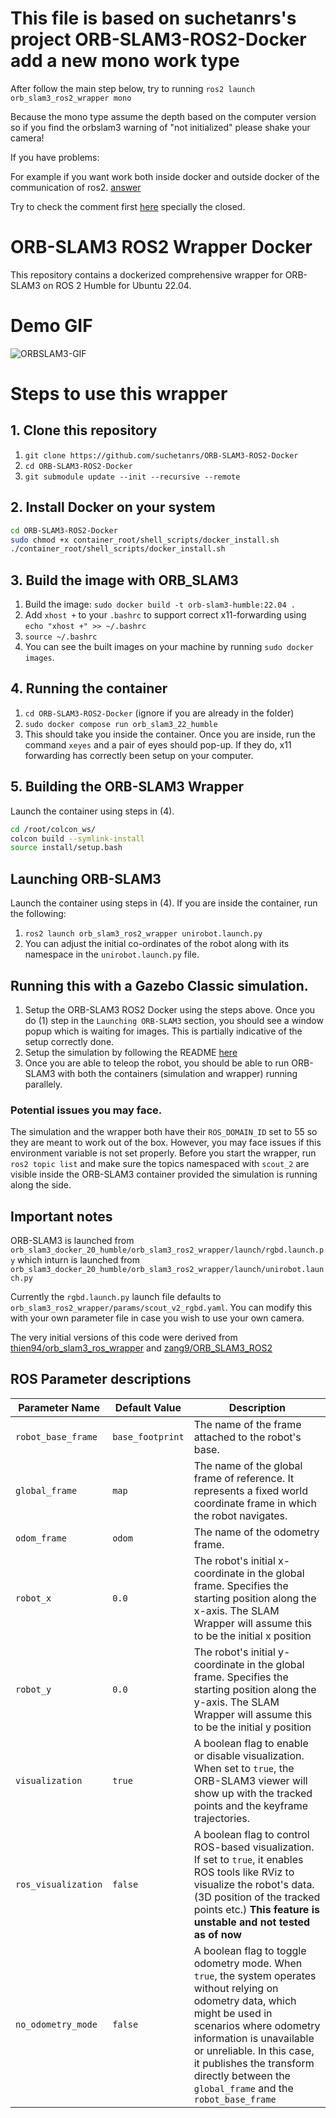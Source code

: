 # This file is based on suchetanrs's project ORB-SLAM3-ROS2-Docker add a new mono work type

After follow the main step below, try to running ```ros2 launch orb_slam3_ros2_wrapper mono```

Because the mono type assume the depth based on the computer version so if you find the orbslam3 warning of "not initialized" please shake your camera! 

If you have problems:

For example if you want work both inside docker and outside docker of the communication of ros2.  [answer](https://github.com/suchetanrs/ORB-SLAM3-ROS2-Docker/issues/8#issuecomment-2187977113)

Try to check the comment first [here](https://github.com/suchetanrs/ORB-SLAM3-ROS2-Docker/issues) specially the closed.





# ORB-SLAM3 ROS2 Wrapper Docker

This repository contains a dockerized comprehensive wrapper for ORB-SLAM3 on ROS 2 Humble for Ubuntu 22.04.

# Demo GIF

![ORBSLAM3-GIF](orbslam3.gif)

# Steps to use this wrapper

## 1. Clone this repository

1. ```git clone https://github.com/suchetanrs/ORB-SLAM3-ROS2-Docker```
2. ```cd ORB-SLAM3-ROS2-Docker```
3. ```git submodule update --init --recursive --remote```

## 2. Install Docker on your system

```bash
cd ORB-SLAM3-ROS2-Docker
sudo chmod +x container_root/shell_scripts/docker_install.sh
./container_root/shell_scripts/docker_install.sh
```

## 3. Build the image with ORB_SLAM3

1. Build the image: ```sudo docker build -t orb-slam3-humble:22.04 .```
2. Add ```xhost +``` to your ```.bashrc``` to support correct x11-forwarding using ```echo "xhost +" >> ~/.bashrc```
3. ```source ~/.bashrc```
4. You can see the built images on your machine by running ```sudo docker images```.

## 4. Running the container

1. ```cd ORB-SLAM3-ROS2-Docker``` (ignore if you are already in the folder)
2. ```sudo docker compose run orb_slam3_22_humble```
3. This should take you inside the container. Once you are inside, run the command ```xeyes``` and a pair of eyes should pop-up. If they do, x11 forwarding has correctly been setup on your computer.

## 5. Building the ORB-SLAM3 Wrapper

Launch the container using steps in (4).
```bash
cd /root/colcon_ws/
colcon build --symlink-install
source install/setup.bash
```

## Launching ORB-SLAM3

Launch the container using steps in (4).
If you are inside the container, run the following:

1. ```ros2 launch orb_slam3_ros2_wrapper unirobot.launch.py```
3. You can adjust the initial co-ordinates of the robot along with its namespace in the ```unirobot.launch.py``` file.

## Running this with a Gazebo Classic simulation.

1. Setup the ORB-SLAM3 ROS2 Docker using the steps above. Once you do (1) step in the ```Launching ORB-SLAM3``` section, you should see a window popup which is waiting for images. This is partially indicative of the setup correctly done.
2. Setup the simulation by following the README [here](https://github.com/suchetanrs/scout-husky-gazebo-ros2)
3. Once you are able to teleop the robot, you should be able to run ORB-SLAM3 with both the containers (simulation and wrapper) running parallely.

### Potential issues you may face.
The simulation and the wrapper both have their ```ROS_DOMAIN_ID``` set to 55 so they are meant to work out of the box. However, you may face issues if this environment variable is not set properly. Before you start the wrapper, run ```ros2 topic list``` and make sure the topics namespaced with ```scout_2``` are visible inside the ORB-SLAM3 container provided the simulation is running along the side.


## Important notes

ORB-SLAM3 is launched from ```orb_slam3_docker_20_humble/orb_slam3_ros2_wrapper/launch/rgbd.launch.py``` which inturn is launched from ```orb_slam3_docker_20_humble/orb_slam3_ros2_wrapper/launch/unirobot.launch.py```

Currently the ```rgbd.launch.py``` launch file defaults to ```orb_slam3_ros2_wrapper/params/scout_v2_rgbd.yaml```. You can modify this with your own parameter file in case you wish to use your own camera.

The very initial versions of this code were derived from [thien94/orb_slam3_ros_wrapper](https://github.com/thien94/orb_slam3_ros_wrapper) and [zang9/ORB_SLAM3_ROS2](https://github.com/zang09/ORB_SLAM3_ROS2)

## ROS Parameter descriptions
| Parameter Name          | Default Value | Description                                                                 |
|-------------------------|---------------|-----------------------------------------------------------------------------|
| `robot_base_frame`      | `base_footprint` | The name of the frame attached to the robot's base. |
| `global_frame`          | `map`         | The name of the global frame of reference. It represents a fixed world coordinate frame in which the robot navigates.|
| `odom_frame`            | `odom`        | The name of the odometry frame. |
| `robot_x`               | `0.0`         | The robot's initial x-coordinate in the global frame. Specifies the starting position along the x-axis. The SLAM Wrapper will assume this to be the initial x position|
| `robot_y`               | `0.0`         | The robot's initial y-coordinate in the global frame. Specifies the starting position along the y-axis. The SLAM Wrapper will assume this to be the initial y position|
| `visualization`         | `true`        | A boolean flag to enable or disable visualization. When set to `true`, the ORB-SLAM3 viewer will show up with the tracked points and the keyframe trajectories.|
| `ros_visualization`     | `false`       | A boolean flag to control ROS-based visualization. If set to `true`, it enables ROS tools like RViz to visualize the robot's data. (3D position of the tracked points etc.)  **This feature is unstable and not tested as of now**|
| `no_odometry_mode`      | `false`       | A boolean flag to toggle odometry mode. When `true`, the system operates without relying on odometry data, which might be used in scenarios where odometry information is unavailable or unreliable. In this case, it publishes the transform directly between the ```global_frame``` and the ```robot_base_frame```|
